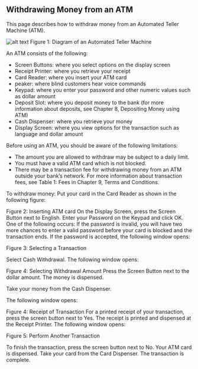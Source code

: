 ## Withdrawing Money from an ATM

This page describes how to withdraw money from an Automated Teller Machine (ATM).

![alt text](Isolated.png "Title")
Figure 1: Diagram of an Automated Teller Machine

An ATM consists of the following:
- Screen Buttons: where you select options on the display screen
- Receipt Printer: where you retrieve your receipt
- Card Reader: where you insert your ATM card
- peaker: where blind customers hear voice commands
- Keypad: where you enter your password and other numeric values such as dollar amount
- Deposit Slot: where you deposit money to the bank (for more information about deposits, see Chapter 8, Depositing Money using ATM)
- Cash Dispenser: where you retrieve your money
- Display Screen: where you view options for the transaction such as language and dollar amount

Before using an ATM, you should be aware of the following limitations:
- The amount you are allowed to withdraw may be subject to a daily limit.
- You must have a valid ATM card which is not blocked.
- There may be a transaction fee for withdrawing money from an ATM outside your bank’s network. For more information about transaction fees, see Table 1: Fees in Chapter 9, Terms and Conditions.

To withdraw money:
Put your card in the Card Reader as shown in the following figure: 

Figure 2: Inserting ATM card
On the Display Screen, press the Screen Button next to English.
Enter your Password on the Keypad and click OK. One of the following occurs:
If the password is invalid, you will have two more chances to enter a valid password before your card is blocked and the transaction ends.
If the password is accepted, the following window opens:


Figure 3: Selecting a Transaction

Select Cash Withdrawal.
The following window opens:

Figure 4: Selecting Withdrawal Amount
Press the Screen Button next to the dollar amount.
The money is dispensed.

Take your money from the Cash Dispenser.

The following window opens:

Figure 4: Receipt of Transaction
For a printed receipt of your transaction, press the screen button next to Yes.
The receipt is printed and dispensed at the Receipt Printer.
The following window opens:

Figure 5: Perform Another Transaction

To finish the transaction, press the screen button next to No.
Your ATM card is dispensed. 
Take your card from the Card Dispenser.
The transaction is complete.
